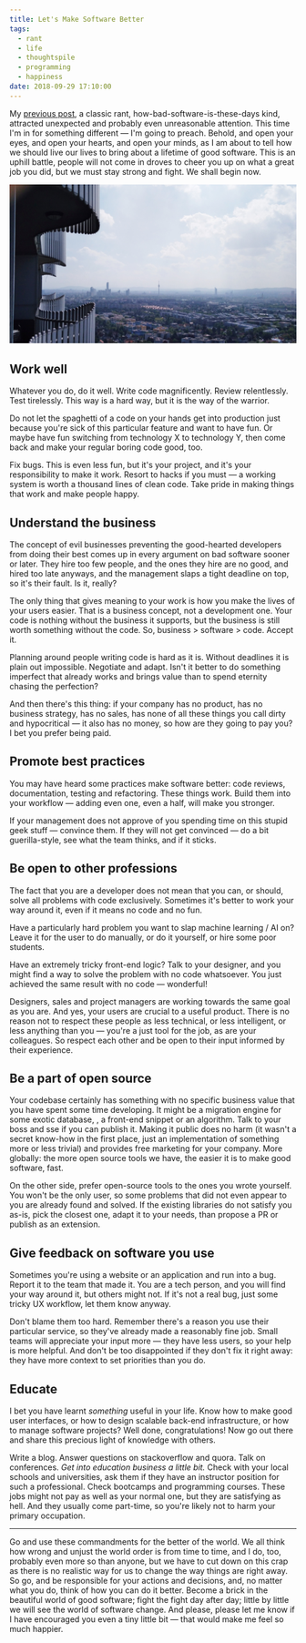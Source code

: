 ```yaml
---
title: Let's Make Software Better
tags:
  - rant
  - life
  - thoughtspile
  - programming
  - happiness
date: 2018-09-29 17:10:00
---
```


My [previous post](/2018/09/23/bad-software-week/), a classic rant, how-bad-software-is-these-days kind, attracted unexpected and probably even unreasonable attention. This time I'm in for something different — I'm going to preach. Behold, and open your eyes, and open your hearts, and open your minds, as I am about to tell how we should live our lives to bring about a lifetime of good software. This is an uphill battle, people will not come in droves to cheer you up on what a great job you did, but we must stay strong and fight. We shall begin now.

![](/images/vienna.jpg)

## Work well

Whatever you do, do it well. Write code magnificently. Review relentlessly. Test tirelessly. This way is a hard way, but it is the way of the warrior.

Do not let the spaghetti of a code on your hands get into production just because you're sick of this particular feature and want to have fun. Or maybe have fun switching from technology X to technology Y, then come back and make your regular boring code good, too.

Fix bugs. This is even less fun, but it's your project, and it's your responsibility to make it work. Resort to hacks if you must — a working system is worth a thousand lines of clean code. Take pride in making things that work and make people happy.

## Understand the business

The concept of evil businesses preventing the good-hearted developers from doing their best comes up in every argument on bad software sooner or later. They hire too few people, and the ones they hire are no good, and hired too late anyways, and the management slaps a tight deadline on top, so it's their fault. Is it, really?

The only thing that gives meaning to your work is how you make the lives of your users easier. That is a business concept, not a development one. Your code is nothing without the business it supports, but the business is still worth something without the code. So, business > software > code. Accept it.

Planning around people writing code is hard as it is. Without deadlines it is plain out impossible. Negotiate and adapt. Isn't it better to do something imperfect that already works and brings value than to spend eternity chasing the perfection?

And then there's this thing: if your company has no product, has no business strategy, has no sales, has none of all these things you call dirty and hypocritical — it also has no money, so how are they going to pay you? I bet you prefer being paid.

## Promote best practices

You may have heard some practices make software better: code reviews, documentation, testing and refactoring. These things work. Build them into your workflow — adding even one, even a half, will make you stronger.

If your management does not approve of you spending time on this stupid geek stuff — convince them. If they will not get convinced — do a bit guerilla-style, see what the team thinks, and if it sticks.

## Be open to other professions

The fact that you are a developer does not mean that you can, or should, solve all problems with code exclusively. Sometimes it's better to work your way around it, even if it means no code and no fun.

Have a particularly hard problem you want to slap machine learning / AI on? Leave it for the user to do manually, or do it yourself, or hire some poor students.

Have an extremely tricky front-end logic? Talk to your designer, and you might find a way to solve the problem with no code whatsoever. You just achieved the same result with no code — wonderful!

Designers, sales and project managers are working towards the same goal as you are. And yes, your users are crucial to a useful product. There is no reason not to respect these people as less technical, or less intelligent, or less anything than you — you're a just tool for the job, as are your colleagues. So respect each other and be open to their input informed by their experience.

## Be a part of open source

Your codebase certainly has something with no specific business value that you have spent some time developing. It might be a migration engine for some exotic database, , a front-end snippet or an algorithm. Talk to your boss and sse if you can publish it. Making it public does no harm (it wasn't a secret know-how in the first place, just an implementation of something more or less trivial) and provides free marketing for your company. More globally: the more open source tools we have, the easier it is to make good software, fast.

On the other side, prefer open-source tools to the ones you wrote yourself. You won't be the only user, so some problems that did not even appear to you are already found and solved. If the existing libraries do not satisfy you as-is, pick the closest one, adapt it to your needs, than propose a PR or publish as an extension.

## Give feedback on software you use

Sometimes you're using a website or an application and run into a bug. Report it to the team that made it. You are a tech person, and you will find your way around it, but others might not. If it's not a real bug, just some tricky UX workflow, let them know anyway.

Don't blame them too hard. Remember there's a reason you use their particular service, so they've already made a reasonably fine job. Small teams will appreciate your input more — they have less users, so your help is more helpful. And don't be too disappointed if they don't fix it right away: they have more context to set priorities than you do.

## Educate

I bet you have learnt _something_ useful in your life. Know how to make good user interfaces, or how to design scalable back-end infrastructure, or how to manage software projects? Well done, congratulations! Now go out there and share this precious light of knowledge with others.

Write a blog. Answer questions on stackoverflow and quora. Talk on conferences. *Get into education business a little bit.* Check with your local schools and universities, ask them if they have an instructor position for such a professional. Check bootcamps and programming courses. These jobs might not pay as well as your normal one, but they are satisfying as hell. And they usually come part-time, so you're likely not to harm your primary occupation.

---

Go and use these commandments for the better of the world. We all think how wrong and unjust the world order is from time to time, and I do, too, probably even more so than anyone, but we have to cut down on this crap as there is no realistic way for us to change the way things are right away. So go, and be responsible for your actions and decisions, and, no matter what you do, think of how you can do it better. Become a brick in the beautiful world of good software; fight the fight day after day; little by little we will see the world of software change. And please, please let me know if I have encouraged you even a tiny little bit — that would make me feel so much happier.
